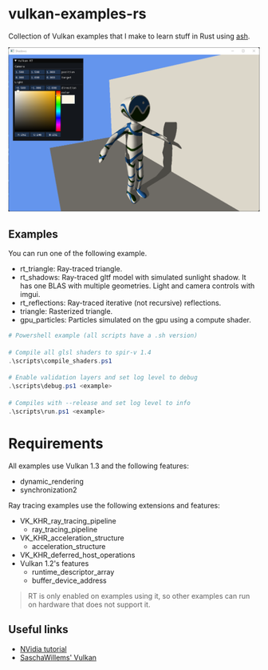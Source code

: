 # vulkan-examples-rs

Collection of Vulkan examples that I make to learn stuff in Rust using [ash][ash].

![screenshot](media/screenshot.png "Screenshot")

## Examples

You can run one of the following example.

- rt_triangle: Ray-traced triangle.
- rt_shadows: Ray-traced gltf model with simulated sunlight shadow. It has one BLAS with multiple geometries. Light and camera controls with imgui.
- rt_reflections: Ray-traced iterative (not recursive) reflections.
- triangle: Rasterized triangle.
- gpu_particles: Particles simulated on the gpu using a compute shader.

```ps1
# Powershell example (all scripts have a .sh version)

# Compile all glsl shaders to spir-v 1.4
.\scripts\compile_shaders.ps1

# Enable validation layers and set log level to debug
.\scripts\debug.ps1 <example>

# Compiles with --release and set log level to info
.\scripts\run.ps1 <example>
```

# Requirements

All examples use Vulkan 1.3 and the following features:

- dynamic_rendering
- synchronization2

Ray tracing examples use the following extensions and features:

- VK_KHR_ray_tracing_pipeline
    - ray_tracing_pipeline
- VK_KHR_acceleration_structure
    - acceleration_structure
- VK_KHR_deferred_host_operations
- Vulkan 1.2's features
    - runtime_descriptor_array
    - buffer_device_address

> RT is only enabled on examples using it, so other examples can run on hardware that does not support it.

## Useful links

- [NVidia tutorial](https://nvpro-samples.github.io/vk_raytracing_tutorial_KHR/)
- [SaschaWillems' Vulkan](https://github.com/SaschaWillems/Vulkan)

[ash]: https://github.com/MaikKlein/ash
